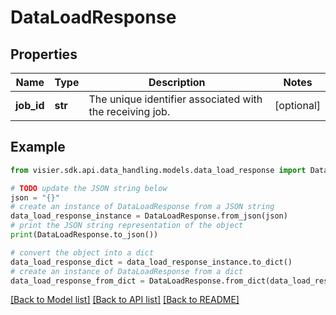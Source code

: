 # DataLoadResponse


## Properties

Name | Type | Description | Notes
------------ | ------------- | ------------- | -------------
**job_id** | **str** | The unique identifier associated with the receiving job. | [optional] 

## Example

```python
from visier.sdk.api.data_handling.models.data_load_response import DataLoadResponse

# TODO update the JSON string below
json = "{}"
# create an instance of DataLoadResponse from a JSON string
data_load_response_instance = DataLoadResponse.from_json(json)
# print the JSON string representation of the object
print(DataLoadResponse.to_json())

# convert the object into a dict
data_load_response_dict = data_load_response_instance.to_dict()
# create an instance of DataLoadResponse from a dict
data_load_response_from_dict = DataLoadResponse.from_dict(data_load_response_dict)
```
[[Back to Model list]](../README.md#documentation-for-models) [[Back to API list]](../README.md#documentation-for-api-endpoints) [[Back to README]](../README.md)


